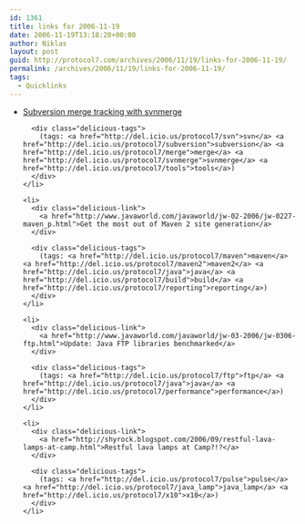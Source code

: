 ```yaml
---
id: 1361
title: links for 2006-11-19
date: 2006-11-19T13:18:28+00:00
author: Niklas
layout: post
guid: http://protocol7.com/archives/2006/11/19/links-for-2006-11-19/
permalink: /archives/2006/11/19/links-for-2006-11-19/
tags:
  - Quicklinks
---
```

<div class='microid-b848465311b85f7097d06da5d65536cbeee42d6f'>
  <ul class="delicious">
    <li>
      <div class="delicious-link">
        <a href="http://kenkinder.com/svnmerge/">Subversion merge tracking with svnmerge</a>
      </div>
      
      <div class="delicious-tags">
        (tags: <a href="http://del.icio.us/protocol7/svn">svn</a> <a href="http://del.icio.us/protocol7/subversion">subversion</a> <a href="http://del.icio.us/protocol7/merge">merge</a> <a href="http://del.icio.us/protocol7/svnmerge">svnmerge</a> <a href="http://del.icio.us/protocol7/tools">tools</a>)
      </div>
    </li>
    
    <li>
      <div class="delicious-link">
        <a href="http://www.javaworld.com/javaworld/jw-02-2006/jw-0227-maven_p.html">Get the most out of Maven 2 site generation</a>
      </div>
      
      <div class="delicious-tags">
        (tags: <a href="http://del.icio.us/protocol7/maven">maven</a> <a href="http://del.icio.us/protocol7/maven2">maven2</a> <a href="http://del.icio.us/protocol7/java">java</a> <a href="http://del.icio.us/protocol7/build">build</a> <a href="http://del.icio.us/protocol7/reporting">reporting</a>)
      </div>
    </li>
    
    <li>
      <div class="delicious-link">
        <a href="http://www.javaworld.com/javaworld/jw-03-2006/jw-0306-ftp.html">Update: Java FTP libraries benchmarked</a>
      </div>
      
      <div class="delicious-tags">
        (tags: <a href="http://del.icio.us/protocol7/ftp">ftp</a> <a href="http://del.icio.us/protocol7/java">java</a> <a href="http://del.icio.us/protocol7/performance">performance</a>)
      </div>
    </li>
    
    <li>
      <div class="delicious-link">
        <a href="http://shyrock.blogspot.com/2006/09/restful-lava-lamps-at-camp.html">Restful lava lamps at Camp?!?</a>
      </div>
      
      <div class="delicious-tags">
        (tags: <a href="http://del.icio.us/protocol7/pulse">pulse</a> <a href="http://del.icio.us/protocol7/java_lamp">java_lamp</a> <a href="http://del.icio.us/protocol7/x10">x10</a>)
      </div>
    </li>
  </ul>
</div>